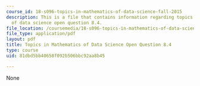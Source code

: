 ```yaml
---
course_id: 18-s096-topics-in-mathematics-of-data-science-fall-2015
description: This is a file that contains information regarding topics in mathematics
  of data science open question 8.4.
file_location: /coursemedia/18-s096-topics-in-mathematics-of-data-science-fall-2015/81dbd5bb40658f092b506bbc92aa8b45_MIT18_S096F15_Open8.4.pdf
file_type: application/pdf
layout: pdf
title: Topics in Mathematics of Data Science Open Question 8.4
type: course
uid: 81dbd5bb40658f092b506bbc92aa8b45

---
```

None